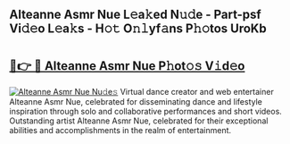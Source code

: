 ## Alteanne Asmr Nue L𝚎a𝚔ed N𝚞𝚍e - Part-psf Vi𝚍𝚎o L𝚎a𝚔s - H𝚘𝚝 O𝚗𝚕yf𝚊ns P𝚑𝚘tos UroKb

# <h2><a href="http://kf5zwbj.oniu.top/?m=Alteanne+Asmr+Nue">🔗👉 🔴 Alteanne Asmr Nue P𝚑ot𝚘𝚜 V𝚒d𝚎o</a></h2>

[![Alteanne Asmr Nue Nu𝚍e𝚜](https://i.imgur.com/0qMVB7G.gif)](http://kf5zwbj.oniu.top/?m=Alteanne+Asmr+Nue)
Virtual dance creator and web entertainer Alteanne Asmr Nue, celebrated for disseminating dance and lifestyle inspiration through solo and collaborative performances and short videos. Outstanding artist Alteanne Asmr Nue, celebrated for their exceptional abilities and accomplishments in the realm of entertainment.  

